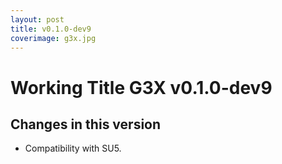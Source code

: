 ```yaml
---
layout: post
title: v0.1.0-dev9
coverimage: g3x.jpg
---
```

# Working Title G3X v0.1.0-dev9
## Changes in this version

* Compatibility with SU5.
